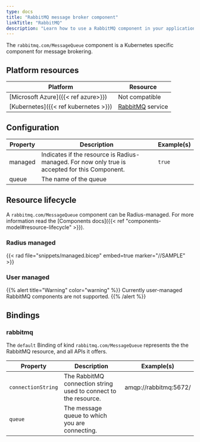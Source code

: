 ```yaml
---
type: docs
title: "RabbitMQ message broker component"
linkTitle: "RabbitMQ"
description: "Learn how to use a RabbitMQ component in your application"
---
```


The `rabbitmq.com/MessageQueue` component is a Kubernetes specific component for message brokering.

## Platform resources

| Platform | Resource |
|----------|----------|
| [Microsoft Azure]({{< ref azure>}}) | Not compatible |
| [Kubernetes]({{< ref kubernetes >}}) | [RabbitMQ](https://hub.docker.com/_/rabbitmq/) service |

## Configuration

| Property | Description | Example(s) |
|----------|-------------|---------|
| managed | Indicates if the resource is Radius-managed. For now only true is accepted for this Component.| `true`
| queue | The name of the queue

## Resource lifecycle

A `rabbitmq.com/MessageQueue` component can be Radius-managed. For more information read the [Components docs]({{< ref "components-model#resource-lifecycle" >}}).

### Radius managed

{{< rad file="snippets/managed.bicep" embed=true marker="//SAMPLE" >}}

### User managed

{{% alert title="Warning" color="warning" %}}
Currently user-managed RabbitMQ components are not supported.
{{% /alert %}}

## Bindings

### rabbitmq

The `default` Binding of kind `rabbitmq.com/MessageQueue` represents the the RabbitMQ resource, and all APIs it offers.

| Property | Description | Example(s) |
|----------|-------------|------------|
| `connectionString` | The RabbitMQ connection string used to connect to the resource. | amqp://rabbitmq:5672/ |
| `queue` | The message queue to which you are connecting.
